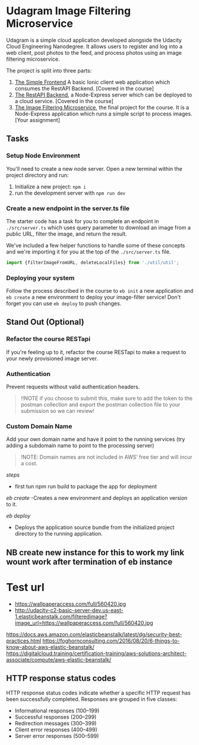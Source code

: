 # Udagram Image Filtering Microservice

Udagram is a simple cloud application developed alongside the Udacity Cloud Engineering Nanodegree. It allows users to register and log into a web client, post photos to the feed, and process photos using an image filtering microservice.

The project is split into three parts:
1. [The Simple Frontend](https://github.com/udacity/cloud-developer/tree/master/course-02/exercises/udacity-c2-frontend)
A basic Ionic client web application which consumes the RestAPI Backend. [Covered in the course]
2. [The RestAPI Backend](https://github.com/udacity/cloud-developer/tree/master/course-02/exercises/udacity-c2-restapi), a Node-Express server which can be deployed to a cloud service. [Covered in the course]
3. [The Image Filtering Microservice](https://github.com/udacity/cloud-developer/tree/master/course-02/project/image-filter-starter-code), the final project for the course. It is a Node-Express application which runs a simple script to process images. [Your assignment]

## Tasks

### Setup Node Environment

You'll need to create a new node server. Open a new terminal within the project directory and run:

1. Initialize a new project: `npm i`
2. run the development server with `npm run dev`

### Create a new endpoint in the server.ts file

The starter code has a task for you to complete an endpoint in `./src/server.ts` which uses query parameter to download an image from a public URL, filter the image, and return the result.

We've included a few helper functions to handle some of these concepts and we're importing it for you at the top of the `./src/server.ts`  file.

```typescript
import {filterImageFromURL, deleteLocalFiles} from './util/util';
```

### Deploying your system

Follow the process described in the course to `eb init` a new application and `eb create` a new environment to deploy your image-filter service! Don't forget you can use `eb deploy` to push changes.

## Stand Out (Optional)

### Refactor the course RESTapi

If you're feeling up to it, refactor the course RESTapi to make a request to your newly provisioned image server.

### Authentication

Prevent requests without valid authentication headers.
> !!NOTE if you choose to submit this, make sure to add the token to the postman collection and export the postman collection file to your submission so we can review!

### Custom Domain Name

Add your own domain name and have it point to the running services (try adding a subdomain name to point to the processing server)
> !NOTE: Domain names are not included in AWS’ free tier and will incur a cost.

*steps*
- first tun npm run build to package the app for deployment

*eb create*
 -Creates a new environment and deploys an application version to it.

 *eb deploy*
 - Deploys the application source bundle from the initialized project directory to the running application.

 ## NB create new instance for this to work my link wount work after termination of eb instance

 # Test url 
  - https://wallpaperaccess.com/full/560420.jpg
  - http://udacity-c2-basic-server-dev.us-east-1.elasticbeanstalk.com/filteredimage?image_url=https://wallpaperaccess.com/full/560420.jpg


https://docs.aws.amazon.com/elasticbeanstalk/latest/dg/security-best-practices.html
https://foghornconsulting.com/2016/08/20/6-things-to-know-about-aws-elastic-beanstalk/
https://digitalcloud.training/certification-training/aws-solutions-architect-associate/compute/aws-elastic-beanstalk/

## HTTP response status codes
HTTP response status codes indicate whether a specific HTTP request has been successfully completed. Responses are grouped in five classes:

 - Informational responses (100–199)
 - Successful responses (200–299)
 - Redirection messages (300–399)
 - Client error responses (400–499)
 - Server error responses (500–599)